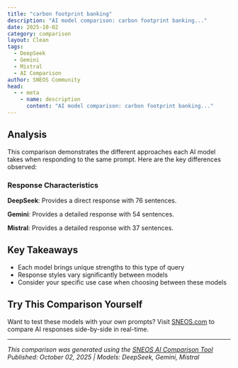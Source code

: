 ```yaml
---
title: "carbon footprint banking"
description: "AI model comparison: carbon footprint banking..."
date: 2025-10-02
category: comparison
layout: Clean
tags:
  - DeepSeek
  - Gemini
  - Mistral
  - AI Comparison
author: SNEOS Community
head:
  - - meta
    - name: description
      content: "AI model comparison: carbon footprint banking..."
---
```


<ChatComparison
  title="carbon footprint banking"
  prompt="carbon footprint banking"
  :responses='{
    "DeepSeek": "Of course. This is a critical and rapidly evolving topic. Here\u2019s a comprehensive breakdown of \u0022carbon footprint banking,\u0022 covering what it means, how it works, its key strategies, and the challenges involved.\n\n### What is Carbon Footiture Banking?\n\n**Carbon footprint banking** refers to the practice of financial institutions (like banks, asset managers, and insurers) measuring, managing, and reducing the greenhouse gas (GHG) emissions associated with their own operations and, more importantly, their lending and investment portfolios.\n\nIt\u0027s based on a simple but powerful idea: **A bank\u0027s most significant environmental impact is not the electricity in its branches, but the carbon dioxide (CO\u2082) emitted by the companies and projects it finances.**\n\nThink of it this way:\n*   **Bank\u0027s Direct Footprint (Scope 1 \u0026 2):** Emissions from their buildings, vehicles, and energy use. This is relatively small and easy to manage.\n*   **Bank\u0027s Financed Emissions (Scope 3):** Emissions from all the companies they loan money to, the bonds they underwrite, and the projects they invest in. This is typically **500-1,000 times larger** than their direct footprint. This is the core of carbon footprint banking.\n\n---\n\n### Why is it Becoming a Priority?\n\n1.  **Regulatory Pressure:** Governments and central banks are increasingly mandating climate risk disclosures (e.g., TCFD, SFDR in the EU). They see climate change as a systemic risk to the financial system.\n2.  **Investor \u0026 Shareholder Demand:** Investors are increasingly using ESG (Environmental, Social, Governance) criteria to make decisions. They want to invest in banks that are managing their climate risks.\n3.  **Client \u0026 Public Demand:** Consumers and businesses are becoming more climate-conscious and prefer to bank with institutions that align with their values.\n4.  **Financial Risk Management:** Financing carbon-intensive assets (like coal plants) is becoming riskier. These assets could become \u0022stranded\u0022 (worthless) as the world transitions to clean energy, leading to loan defaults.\n5.  **Competitive Advantage:** Banks that lead in sustainable finance can attract new customers, talent, and investment opportunities in the growing green economy.\n\n---\n\n### How Banks Are Implementing Carbon Footprint Strategies\n\nBanks use a multi-pronged approach to manage their carbon footprint:\n\n#### 1. Measurement \u0026 Disclosure\nThis is the foundational step. Banks use frameworks like the **Partnership for Carbon Accounting Financials (PCAF)** to calculate their financed emissions. This allows them to:\n*   Establish a baseline.\n*   Identify the most carbon-intensive parts of their portfolio.\n*   Set informed targets.\n\n#### 2. Target Setting\nOnce measured, banks set public targets to reduce their footprint. The most common standard is the **Net-Zero Banking Alliance (NZBA)**, where members commit to:\n*   Aligning their lending and investment portfolios with net-zero emissions by 2050.\n*   Setting 2030 and 2050 interim targets for high-emission sectors.\n\n#### 3. Portfolio Decarbonization Strategies\nThis is the active management phase. Key strategies include:\n\n*   **Green Lending \u0026 Investment:** Actively increasing financing for green projects like renewable energy, energy efficiency, sustainable agriculture, and electric vehicles.\n*   **Sector Policies:** Restricting or phasing out financing for the most polluting activities. For example, many major banks now have policies against financing new coal-fired power plants or Arctic drilling.\n*   **Engagement \u0026 Stewardship:** Instead of immediately divesting from a high-emitting company, a bank might use its influence as a lender or shareholder to engage with the company\u0027s management, urging them to adopt a credible climate transition plan.\n*   **Carbon Risk Integration:** Incorporating carbon pricing and climate risk into credit risk models and loan pricing. A riskier, carbon-intensive project might receive less favorable loan terms.\n*   **Divestment:** As a last resort, selling off assets in companies or sectors that are not transitioning fast enough.\n\n#### 4. Product Innovation for Customers\nBanks are creating new products to help *their customers* reduce their footprints, which in turn helps the bank\u0027s own portfolio emissions.\n*   **Green Bonds \u0026 Loans:** Financing specifically for environmental projects.\n*   **Sustainability-Linked Loans:** Loans where the interest rate is tied to the borrower achieving pre-defined sustainability targets (e.g., reducing their own emissions).\n*   **Green Mortgages:** Better rates for homes with high energy efficiency ratings.\n*   **Carbon Tracking Apps:** Personal finance apps that estimate a customer\u0027s carbon footprint based on their spending data and offer tips to reduce it.\n\n---\n\n### Key Challenges and Criticisms\n\n1.  **Data Quality:** Getting accurate, consistent, and comparable emissions data from clients, especially small and medium-sized enterprises, is extremely difficult.\n2.  **Greenwashing:** There is a significant risk of banks making bold claims without having the robust strategies and transparency to back them up. Scrutiny from regulators and NGOs is high.\n3.  **Defining \u0022Green\u0022:** There is no universal definition of what constitutes a \u0022green\u0022 or \u0022sustainable\u0022 investment, leading to confusion and potential for misuse.\n4.  **The \u0022Brown\u0022 vs. \u0022Green\u0022 Dilemma:** A sudden withdrawal of financing from carbon-intensive sectors (like steel or cement) could destabilize the economy and hinder a just transition. These sectors need capital to decarbonize.\n5.  **Short-Term Profit vs. Long-Term Goal:** There can be a conflict between the immediate profitability of financing fossil fuels and the long-term goal of a net-zero portfolio.\n\n---\n\n### The Future of Carbon Footprint Banking\n\nThe trend is moving from voluntary to mandatory. We will see:\n*   **More Granular Data:** Use of AI and big data to improve emissions tracking.\n*   **Standardized Regulations:** Global alignment on disclosure standards and definitions.\n*   **Focus on a Just Transition:** Ensuring that the shift to a green economy is fair and supports communities and workers in traditional industries.\n*   **Expansion to Nature:** Beyond carbon, banks will start assessing their impact on biodiversity and water (often called \u0022nature-positive banking\u0022).\n\n### Conclusion\n\n**Carbon footprint banking is no longer a niche concept but a central pillar of modern finance.** It represents a fundamental shift in how banks perceive their role and risk in the world. By aligning their financial flows with the goals of the Paris Agreement, banks are not just acting as ethical entities; they are future-proofing their businesses and playing a crucial role in funding the transition to a sustainable, low-carbon global economy.",
    "Gemini": "Carbon footprint banking refers to a concept where financial institutions track and manage the carbon emissions associated with their customers\u0027 activities, with the ultimate goal of incentivizing lower-emission behavior and supporting a transition to a low-carbon economy.  It\u0027s a broad term encompassing a variety of approaches and technologies.\n\nHere\u0027s a breakdown of key aspects of carbon footprint banking:\n\n**What it entails:**\n\n*   **Tracking and Measurement:** Banks collect data about customers\u0027 spending habits, energy consumption, and investments to estimate their carbon footprint. This can involve:\n    *   Analyzing transaction data to categorize spending on transportation, utilities, food, and other goods and services.\n    *   Integrating with third-party data providers to enrich spending data with carbon intensity factors.\n    *   Allowing customers to self-report information about their energy usage or travel habits.\n    *   Using advanced modeling techniques to estimate emissions based on limited data.\n*   **Reporting and Awareness:** Banks provide customers with insights into their carbon footprint through:\n    *   Personalized dashboards and reports.\n    *   Benchmarking against other users.\n    *   Tips and recommendations for reducing emissions.\n*   **Incentives and Rewards:** Banks offer rewards and incentives for customers who reduce their carbon footprint, such as:\n    *   Discounts on sustainable products and services.\n    *   Lower interest rates on loans for eco-friendly purchases (e.g., electric vehicles, solar panels).\n    *   Carbon offsetting programs.\n    *   Points or cashback for sustainable spending.\n*   **Green Financial Products:** Banks may offer specific products designed to support sustainable activities, such as:\n    *   Green mortgages for energy-efficient homes.\n    *   Sustainable investment funds.\n    *   Loans for renewable energy projects.\n*   **Carbon Footprint Offsetting:** Offering customers the ability to offset their carbon footprint through verified carbon offsetting projects.  Banks may partner with organizations specializing in carbon reduction, renewable energy, or reforestation.\n*   **Transparency and Disclosure:** Banks may disclose their own carbon footprint and sustainability efforts, as well as the methodologies used to calculate customer carbon footprints.\n\n**Potential Benefits:**\n\n*   **Increased Awareness:** Raises awareness among customers about their environmental impact and encourages them to make more sustainable choices.\n*   **Behavioral Change:** Incentivizes customers to reduce their carbon footprint through rewards, personalized advice, and access to green financial products.\n*   **Market Transformation:** Drives demand for sustainable products and services, encouraging businesses to adopt more eco-friendly practices.\n*   **Data-Driven Insights:** Provides banks with valuable data on customer behavior and preferences, allowing them to develop more targeted and effective sustainability initiatives.\n*   **Improved Reputation:** Enhances the bank\u0027s reputation as a socially responsible and environmentally conscious institution.\n*   **Supports Climate Goals:** Helps to achieve national and international climate goals by mobilizing private capital towards sustainable activities.\n\n**Challenges and Considerations:**\n\n*   **Data Accuracy:** Accurately measuring individual carbon footprints is complex and relies on estimates and assumptions. Data accuracy can vary depending on the data sources and methodologies used.\n*   **Privacy Concerns:** Collecting and analyzing customer spending data raises privacy concerns. Banks must ensure that they comply with data protection regulations and obtain informed consent from customers.\n*   **Methodology Standardization:** A lack of standardized methodologies for calculating carbon footprints can make it difficult to compare different banks\u0027 offerings and ensure the credibility of the results.\n*   **Greenwashing:** Banks need to avoid greenwashing by ensuring that their sustainability claims are accurate and transparent and that their carbon offsetting projects are credible.\n*   **Accessibility and Equity:** Carbon footprint banking initiatives should be accessible to all customers, regardless of income level or geographic location.  It should not disproportionately burden low-income households or exacerbate existing inequalities.\n*   **Complexity:**  Simplifying complex carbon data and making it actionable for the average customer is a challenge.\n*   **Customer Engagement:** Maintaining customer engagement with carbon tracking and reduction efforts requires ongoing communication and incentives.\n*   **Limited Control:**  While banks can influence customer spending, they have limited control over other aspects of their carbon footprint, such as their travel habits or energy consumption in their homes.\n*   **Cost:** Implementing carbon footprint banking infrastructure and offering incentives can be costly for banks.\n\n**Examples of Carbon Footprint Banking Initiatives:**\n\n*   **Doconomy:** A Swedish fintech company that provides carbon tracking and offsetting services to banks and consumers. They offer a credit card that tracks the carbon footprint of purchases.\n*   **Mastercard Carbon Calculator:** Allows banks to integrate carbon footprint tracking into their mobile banking apps.\n*   **Aspiration:** A US-based online bank that focuses on sustainability and offers carbon offsetting services.\n*   **Individual banks offering green loans, sustainable investment options, and carbon tracking features in their apps.**\n\n**Future Trends:**\n\n*   **Increased Adoption:** As awareness of climate change grows and regulations become stricter, more banks are likely to adopt carbon footprint banking initiatives.\n*   **Improved Data Accuracy:** Advances in data analytics and machine learning will enable more accurate and granular carbon footprint tracking.\n*   **Integration with Smart Homes and IoT Devices:** Carbon footprint banking will become more integrated with smart home devices and other IoT devices, allowing for real-time monitoring of energy consumption and carbon emissions.\n*   **Personalized Recommendations:** Banks will be able to provide more personalized recommendations for reducing carbon footprints based on individual customer behavior and preferences.\n*   **Focus on Scope 3 Emissions:**  Banks will increasingly focus on measuring and managing the Scope 3 emissions (indirect emissions) associated with their lending and investment activities.\n*   **Standardization:**  Efforts to standardize carbon footprint methodologies and data disclosure will improve transparency and comparability.\n\nIn conclusion, carbon footprint banking is an evolving concept with the potential to play a significant role in promoting sustainable behavior and supporting the transition to a low-carbon economy.  While challenges remain, the growing awareness of climate change and the increasing availability of data and technology are driving innovation and adoption in this area.  It\u0027s important to be aware of both the potential benefits and the challenges of this approach.\n",
    "Mistral": "Carbon footprint banking refers to the practice of financial institutions considering the environmental impact, specifically the carbon emissions, associated with their investments, loans, and other financial activities. This approach is part of a broader movement towards sustainable finance, which aims to align financial decisions with environmental and social goals. Here are some key aspects of carbon footprint banking:\n\n### 1. **Measurement and Reporting**\n   - **Carbon Accounting**: Banks measure the carbon emissions associated with their financial activities. This includes emissions from the projects they finance, the companies they invest in, and their own operations.\n   - **Reporting Standards**: Banks may adhere to reporting standards such as the Task Force on Climate-related Financial Disclosures (TCFD) to provide transparency on their carbon footprint.\n\n### 2. **Risk Management**\n   - **Climate Risk Assessment**: Banks assess the risks associated with climate change, including physical risks (e.g., natural disasters) and transition risks (e.g., regulatory changes).\n   - **Stress Testing**: Financial institutions conduct stress tests to evaluate how their portfolios would perform under different climate scenarios.\n\n### 3. **Sustainable Investment**\n   - **Green Financing**: Banks provide financing for projects that have a positive environmental impact, such as renewable energy, energy efficiency, and sustainable infrastructure.\n   - **ESG Criteria**: Banks incorporate Environmental, Social, and Governance (ESG) criteria into their investment decisions to ensure they are supporting sustainable practices.\n\n### 4. **Policy and Regulation**\n   - **Regulatory Compliance**: Banks comply with regulations and policies aimed at reducing carbon emissions and promoting sustainability.\n   - **Voluntary Initiatives**: Some banks participate in voluntary initiatives and frameworks, such as the Principles for Responsible Banking, to demonstrate their commitment to sustainability.\n\n### 5. **Customer Engagement**\n   - **Education and Awareness**: Banks educate their customers about the importance of reducing their carbon footprint and offer products and services that support sustainable practices.\n   - **Green Products**: Banks develop and promote financial products that are specifically designed to support environmental sustainability, such as green loans and sustainable investment funds.\n\n### 6. **Internal Operations**\n   - **Sustainable Practices**: Banks implement sustainable practices within their own operations, such as reducing energy consumption, using renewable energy sources, and minimizing waste.\n   - **Employee Engagement**: Banks engage their employees in sustainability initiatives and encourage them to adopt eco-friendly practices.\n\n### 7. **Collaboration and Partnerships**\n   - **Industry Collaboration**: Banks collaborate with other financial institutions, governments, and non-governmental organizations to develop and implement strategies for reducing carbon emissions.\n   - **Public-Private Partnerships**: Banks participate in public-private partnerships to fund large-scale sustainable projects.\n\n### Examples of Carbon Footprint Banking Initiatives\n- **Green Bonds**: Banks issue green bonds to finance environmentally friendly projects.\n- **Carbon Offsetting**: Banks offer carbon offsetting programs to help customers and businesses neutralize their carbon emissions.\n- **Sustainable Supply Chain Financing**: Banks provide financing to companies that adopt sustainable practices throughout their supply chains.\n\n### Challenges\n- **Data Availability**: Accurate measurement of carbon emissions requires reliable data, which can be challenging to obtain.\n- **Standardization**: There is a need for standardized methodologies and frameworks for measuring and reporting carbon footprints.\n- **Cost**: Implementing sustainable practices and financing green projects can be costly, and banks need to balance these costs with their financial goals.\n\n### Conclusion\nCarbon footprint banking is a critical component of the global effort to combat climate change. By integrating environmental considerations into their financial activities, banks can play a significant role in promoting sustainability and reducing carbon emissions. This approach not only benefits the environment but also enhances the long-term resilience and profitability of the financial sector."
  }'
  published-date="09:37"
/>

## Analysis

This comparison demonstrates the different approaches each AI model takes when responding to the same prompt. Here are the key differences observed:

### Response Characteristics

**DeepSeek**: Provides a direct response with 76 sentences. 

**Gemini**: Provides a detailed response with 54 sentences. 

**Mistral**: Provides a detailed response with 37 sentences. 

## Key Takeaways

- Each model brings unique strengths to this type of query
- Response styles vary significantly between models
- Consider your specific use case when choosing between these models

## Try This Comparison Yourself

Want to test these models with your own prompts? Visit [SNEOS.com](https://sneos.com) to compare AI responses side-by-side in real-time.

---

*This comparison was generated using the [SNEOS AI Comparison Tool](https://sneos.com)*
*Published: October 02, 2025 | Models: DeepSeek, Gemini, Mistral*
